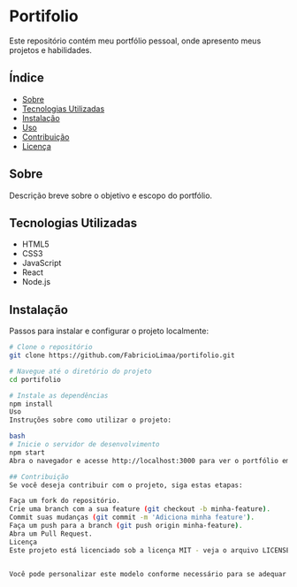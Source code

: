 ﻿# Portifolio

Este repositório contém meu portfólio pessoal, onde apresento meus projetos e habilidades.

## Índice

- [Sobre](#sobre)
- [Tecnologias Utilizadas](#tecnologias-utilizadas)
- [Instalação](#instalação)
- [Uso](#uso)
- [Contribuição](#contribuição)
- [Licença](#licença)

## Sobre

Descrição breve sobre o objetivo e escopo do portfólio. 

## Tecnologias Utilizadas

- HTML5
- CSS3
- JavaScript
- React
- Node.js

## Instalação

Passos para instalar e configurar o projeto localmente:

```bash
# Clone o repositório
git clone https://github.com/FabricioLimaa/portifolio.git

# Navegue até o diretório do projeto
cd portifolio

# Instale as dependências
npm install
Uso
Instruções sobre como utilizar o projeto:

bash
# Inicie o servidor de desenvolvimento
npm start
Abra o navegador e acesse http://localhost:3000 para ver o portfólio em ação.

## Contribuição
Se você deseja contribuir com o projeto, siga estas etapas:

Faça um fork do repositório.
Crie uma branch com a sua feature (git checkout -b minha-feature).
Commit suas mudanças (git commit -m 'Adiciona minha feature').
Faça um push para a branch (git push origin minha-feature).
Abra um Pull Request.
Licença
Este projeto está licenciado sob a licença MIT - veja o arquivo LICENSE para mais detalhes.


Você pode personalizar este modelo conforme necessário para se adequar melhor ao seu projeto. Adicione informações específicas sobre o que seu portfólio inclui, instruções detalhadas de instalação e uso, e quaisquer outras seções que você achar relevantes.
